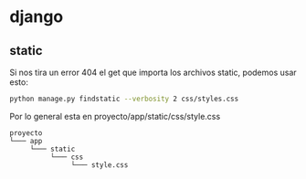 # django

## static

Si nos tira un error 404 el get que importa los archivos static, podemos usar esto:

```bash
python manage.py findstatic --verbosity 2 css/styles.css
```

Por lo general esta en proyecto/app/static/css/style.css

```
proyecto
└─── app
     └─── static
          └─── css
               └─── style.css
```
